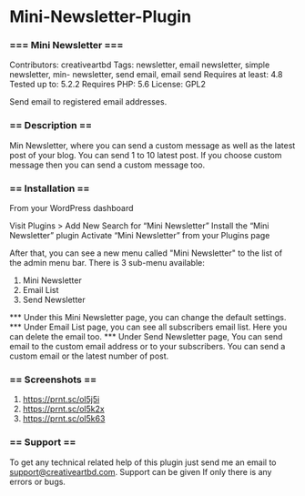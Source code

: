 # Mini-Newsletter-Plugin

### === Mini Newsletter ===
Contributors: creativeartbd
Tags: newsletter, email newsletter, simple newsletter, min- newsletter, send email, email send
Requires at least: 4.8
Tested up to: 5.2.2
Requires PHP: 5.6
License: GPL2

Send email to registered email addresses.

### == Description ==
Min Newsletter, where you can send a custom message as well as the latest post of your blog.  You can send 1 to 10 latest post. If you choose custom message then you can send a custom message too. 

### == Installation ==
From your WordPress dashboard

Visit Plugins > Add New
Search for “Mini Newsletter”
Install the “Mini Newsletter” plugin
Activate “Mini Newsletter” from your Plugins page

After that, you can see a new menu called \"Mini Newsletter\" to the list of the admin menu bar. There is 3 sub-menu available:

1) Mini Newsletter
2) Email List
3) Send Newsletter

*** Under this Mini Newsletter page, you can change the default settings. 
*** Under Email List page, you can see all subscribers email list. Here you can delete the email too. 
*** Under Send Newsletter page, You can send email to the custom email address or to your subscribers. You can send a custom email or the latest number of post. 

### == Screenshots ==
1. https://prnt.sc/ol5j5i
2. https://prnt.sc/ol5k2x
3. https://prnt.sc/ol5k63

### == Support ==
To get any technical related help of this plugin just send me an email to support@creativeartbd.com. Support can be given If only there is any errors or bugs. 
